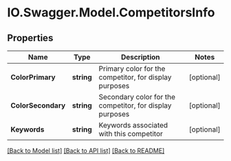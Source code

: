 # IO.Swagger.Model.CompetitorsInfo
## Properties

Name | Type | Description | Notes
------------ | ------------- | ------------- | -------------
**ColorPrimary** | **string** | Primary color for the competitor, for display purposes | [optional] 
**ColorSecondary** | **string** | Secondary color for the competitor, for display purposes | [optional] 
**Keywords** | **string** | Keywords associated with this competitor | [optional] 

[[Back to Model list]](../README.md#documentation-for-models) [[Back to API list]](../README.md#documentation-for-api-endpoints) [[Back to README]](../README.md)

